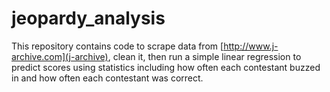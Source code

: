 # jeopardy_analysis
This repository contains code to scrape data from [http://www.j-archive.com](j-archive), clean it, then run a simple linear regression to predict scores using statistics including how often each contestant buzzed in and how often each contestant was correct.
